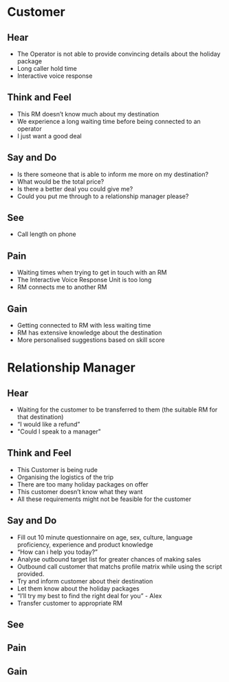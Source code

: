# Customer
## Hear
* The Operator is not able to provide convincing details about the holiday package
* Long caller hold time
* Interactive voice response 
## Think and Feel
* This RM doesn’t know much about my destination
* We experience a long waiting time before being connected to an operator
* I just want a good deal
## Say and Do
* Is there someone that is able to inform me more on my destination?
* What would be the total price?
* Is there a better deal you could give me?
* Could you put me through to a relationship manager please? 
## See
* Call length on phone
## Pain
* Waiting times when trying to get in touch with an RM
* The Interactive Voice Response Unit is too long
* RM connects me to another RM
## Gain
* Getting connected to RM with less waiting time
* RM has extensive knowledge about the destination
* More personalised suggestions based on skill score
# Relationship Manager
## Hear
* Waiting for the customer to be transferred to them (the suitable RM for that destination)
* “I would like a refund”
* "Could I speak to a manager"
## Think and Feel
* This Customer is being rude
* Organising the logistics of the trip
* There are too many holiday packages on offer
* This customer doesn’t know what they want
* All these requirements might not be feasible for the customer
## Say and Do
* Fill out 10 minute questionnaire on age, sex, culture, language proficiency, experience and product knowledge  
* “How can i help you today?”
* Analyse outbound target list for greater chances of making sales
* Outbound call customer that matchs profile matrix while using the script provided.
* Try and inform customer about their destination
* Let them know about the holiday packages 
* “I’ll try my best to find the right deal for you” - Alex
* Transfer customer to appropriate RM
## See

## Pain
## Gain


